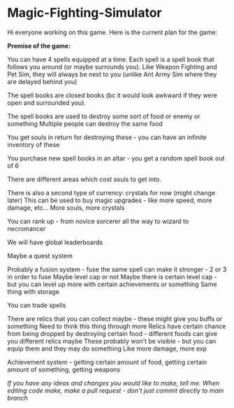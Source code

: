# Magic-Fighting-Simulator

Hi everyone working on this game. Here is the current plan for the game:

**Premise of the game:**

You can have 4 spells equipped at a time. Each spell is a spell book that follows you around (or maybe surrounds you). Like Weapon Fighting and Pet Sim, they will always be next to you (unlike Ant Army Sim where they are delayed behind you)

The spell books are closed books (bc it would look awkward if they were open and surrounded you).


The spell books are used to destroy some sort of food or enemy or something
Multiple people can destroy the same food

You get souls in return for destroying these - you can have an infinite inventory of these

You purchase new spell books in an altar - you get a random spell book out of 6

There are different areas which cost souls to get into.

There is also a second type of currency: crystals for now (might change later)
This can be used to buy magic upgrades - like more speed, more damage, etc…
More souls, more crystals

You can rank up - from novice sorcerer all the way to wizard to necromancer

We will have global leaderboards

Maybe a quest system

Probably a fusion system - fuse the same spell can make it stronger - 2 or 3 in order to fuse
Maybe level cap or not
Maybe there is certain level cap - but you can level up more with certain achievements or something
Same thing with storage

You can trade spells

There are relics that you can collect maybe - these might give you buffs or something
Need to think this thing through more
Relics have certain chance from being dropped by destroying certain food - different foods can give you different relics maybe
These probably won’t be visible - but you can equip them and they may do something
Like more damage, more exp

Achievement system - getting certain amount of food, getting certain amount of something, getting weapons

*If you have any ideas and changes you would like to make, tell me.*
*When editing code make, make a pull request - don't just commit directly to main branch*

